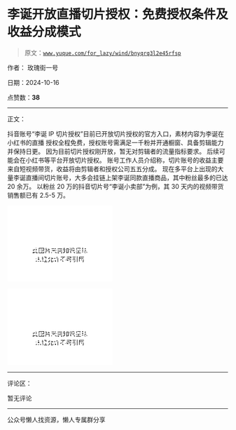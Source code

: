 # 李诞开放直播切片授权：免费授权条件及收益分成模式

> 原文：[`www.yuque.com/for_lazy/wind/bnyqrq3l2e45rfsp`](https://www.yuque.com/for_lazy/wind/bnyqrq3l2e45rfsp)

作者： 玫瑰街一号

日期：2024-10-16

点赞数：**38**

* * *

正文：

抖音账号“李诞 IP 切片授权”目前已开放切片授权的官方入口，素材内容为李诞在小红书的直播
授权全程免费，授权账号需满足一千粉并开通橱窗、具备剪辑能力并保持日更。 因为目前切片授权刚开放，暂无对剪辑者的流量指标要求。
后续可能会在小红书等平台开放切片授权。 账号工作人员介绍称，切片账号的收益主要来自短视频带货，收益将由剪辑者和授权公司五五分成。
现在多平台上出现的大量李诞直播间切片账号，大多会挂链上架李诞同款直播商品，其中粉丝最多的已达 20 余万。
以粉丝 20 万的抖音切片号“李诞小卖部”为例，其 30 天内的视频带货销售额已有 2.5-5 万。

![](img/404eba10a5cb8e86f0e0e6041d71dd22.png "None")

![](img/9cd1800d3de8716e21d090d851a32b22.png "None")

* * *

评论区：

暂无评论

* * *

公众号懒人找资源，懒人专属群分享